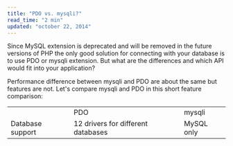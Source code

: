 ```yaml
---
title: "PDO vs. mysqli?"
read_time: "2 min"
updated: "october 22, 2014"
---
```


Since MySQL extension is deprecated and will be removed in the future versions of PHP the only good solution for connecting with your
database is to use PDO or mysqli extension. But what are the differences and which API would fit into your application?

Performance difference between mysqli and PDO are about the same but features are not. Let's compare mysqli and PDO in this short
feature comparison:

<table>
    <tr>
        <td></td>
        <td>PDO</td>
        <td>mysqli</td>
    </tr>
    <tr>
        <td>Database support</td>
        <td>12 drivers for different databases</td>
        <td>MySQL only</td>
    </tr>
</table>

